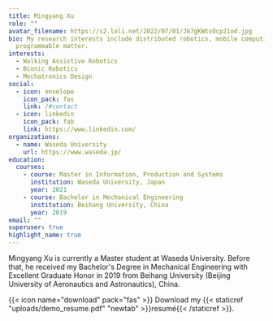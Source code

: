 ```yaml
---
title: Mingyang Xu
role: ""
avatar_filename: https://s2.loli.net/2022/07/01/J67gKWtsOcp21od.jpg
bio: My research interests include distributed robotics, mobile computing and
  programmable matter.
interests:
  - Walking Assistive Robotics
  - Bionic Robotics
  - Mechatronics Design
social:
  - icon: envelope
    icon_pack: fas
    link: /#contact
  - icon: linkedin
    icon_pack: fab
    link: https://www.linkedin.com/
organizations:
  - name: Waseda University
    url: https://www.waseda.jp/
education:
  courses:
    - course: Master in Information, Production and Systems
      institution: Waseda University, Japan
      year: 2021
    - course: Bachelor in Mechanical Engineering
      institution: Beihang University, China
      year: 2019
email: ""
superuser: true
highlight_name: true
---
```

Mingyang Xu is currently a Master student at Waseda University. Before that, he received my Bachelor's Degree in Mechanical Engineering with Excellent Graduate Honor in 2019 from Beihang University (Beijing University of Aeronautics and Astronautics), China.

{{< icon name="download" pack="fas" >}} Download my {{< staticref "uploads/demo_resume.pdf" "newtab" >}}resumé{{< /staticref >}}.